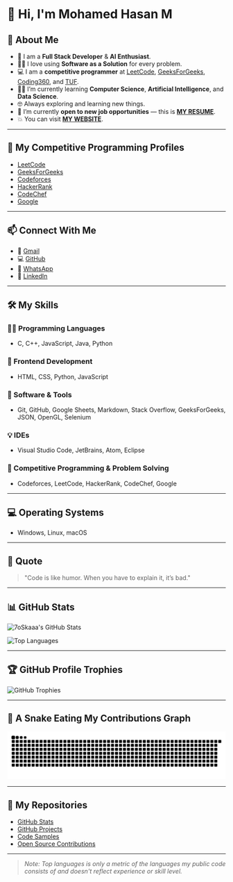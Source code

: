# 👋 Hi, I'm Mohamed Hasan M

## 🧠 About Me

- 🏫 I am a **Full Stack Developer** & **AI Enthusiast**.
- 🧑‍💻 I love using **Software as a Solution** for every problem.
- 💻 I am a **competitive programmer** at [LeetCode](https://leetcode.com/), [GeeksForGeeks](https://www.geeksforgeeks.org/), [Coding360](#), and [TUF](#).
- 🧑‍🎓 I’m currently learning **Computer Science**, **Artificial Intelligence**, and **Data Science**.
- 🤓 Always exploring and learning new things.
- 🤔 I’m currently **open to new job opportunities** — this is **[MY RESUME](#)**.
- 💥 You can visit **[MY WEBSITE](#)**.

---

## 🧠 My Competitive Programming Profiles

- [LeetCode](https://leetcode.com/)
- [GeeksForGeeks](https://www.geeksforgeeks.org/)
- [Codeforces](https://codeforces.com/)
- [HackerRank](https://www.hackerrank.com/)
- [CodeChef](https://www.codechef.com/)
- [Google](https://careers.google.com/)

---

## 📫 Connect With Me

- 📧 [Gmail](mailto:youremail@example.com)
- 💻 [GitHub](https://github.com/yourusername)
- 💬 [WhatsApp](https://wa.me/yourphonenumber)
- 👔 [LinkedIn](https://www.linkedin.com/in/yourlinkedin/)

---

## 🛠️ My Skills

### 👨‍💻 Programming Languages
- C, C++, JavaScript, Java, Python

### 🎨 Frontend Development
- HTML, CSS, Python, JavaScript

### 🧰 Software & Tools
- Git, GitHub, Google Sheets, Markdown, Stack Overflow, GeeksForGeeks, JSON, OpenGL, Selenium

### 💡 IDEs
- Visual Studio Code, JetBrains, Atom, Eclipse

### 🎯 Competitive Programming & Problem Solving
- Codeforces, LeetCode, HackerRank, CodeChef, Google

---

## 💻 Operating Systems
- Windows, Linux, macOS

---

## 💬 Quote
> "Code is like humor. When you have to explain it, it’s bad."

---

## 📊 GitHub Stats

![7oSkaaa's GitHub Stats](https://github-readme-stats.vercel.app/api?username=7oSkaaa&show_icons=true&theme=radical)

![Top Languages](https://github-readme-stats.vercel.app/api/top-langs/?username=7oSkaaa&layout=compact&theme=radical)

---

## 🏆 GitHub Profile Trophies

![GitHub Trophies](https://github-profile-trophy.vercel.app/?username=7oSkaaa&theme=algolia)

---

## 🐍 A Snake Eating My Contributions Graph

![Snake Game](https://github.com/7oSkaaa/7oSkaaa/blob/output/github-contribution-grid-snake.svg)

---

## 📂 My Repositories

- [GitHub Stats](#)
- [GitHub Projects](#)
- [Code Samples](#)
- [Open Source Contributions](#)

---

> _Note: Top languages is only a metric of the languages my public code consists of and doesn't reflect experience or skill level._

